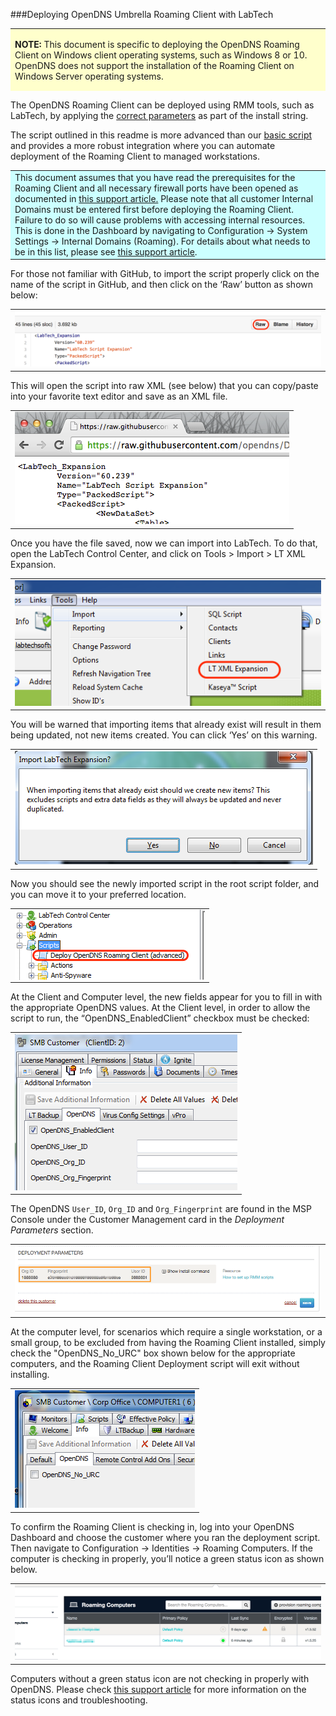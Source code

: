 ###Deploying OpenDNS Umbrella Roaming Client with LabTech
<div>
<table style="height: 100px; width: 100%">
	<tbody>
		<tr>
			<td bgcolor="#ffffcc">
				<p><strong>NOTE:</strong> This document is specific to deploying the OpenDNS Roaming Client on Windows client operating systems,  such as Windows 8 or 10. OpenDNS does not support the installation of the Roaming Client on Windows Server operating systems.</p>
			</td>
		</tr>
	</tbody>
</table>
</div>


The OpenDNS Roaming Client can be deployed using RMM tools, such as LabTech, by applying the <a href="https://support.opendns.com/entries/55881150-Roaming-Client-Deployment-Parameters-for-mass-deployment-MSP-">correct parameters</a> as part of the install string.  

The script outlined in this readme is more advanced than our <a href="https://github.com/opendns/Deploy-Scripts/tree/master/Labtech">basic script</a> and provides a more robust integration where you can automate deployment of the Roaming Client to managed workstations.

<div>
<table style="align:center"><colgroup><col width="624" /></colgroup>
	<tbody>
		<tr>
			<td bgcolor="#ccffff">This document assumes that you have read the prerequisites for the Roaming Client and all necessary firewall ports have been opened as documented in <a href="https://support.opendns.com/entries/22198613">this support article.</a>  Please note that all customer Internal Domains must be entered first before deploying the Roaming Client.  Failure to do so will cause problems with accessing internal resources. This is done in the Dashboard by navigating to Configuration -> System Settings -> Internal Domains (Roaming). For details about what needs to be in this list, please see <a href="https://support.opendns.com/entries/22365052">this support article</a>.
			</td>
		</tr>
	</tbody>
</table>
</div>

For those not familiar with GitHub, to import the script properly click on the name of the script in GitHub, and then click on the ‘Raw’ button as shown below:

<table style="width:100%">
	<tbody>
		<tr>
			<td>
				<img src="docs/GitHub_Raw.png" border="0" alt="Scripts -> Raw">
			</td>
		</tr>
	</tbody>
</table>

This will open the script into raw XML (see below) that you can copy/paste into your favorite text editor and save as an XML file.

<table>
	<tbody>
		<tr>
			<td>
				<img src="docs/GitHub_Raw2.png" border="0" alt="Raw XML"">
			</td>
		</tr>
	</tbody>
</table>

Once you have the file saved, now we can import into LabTech.  To do that, open the LabTech Control Center, and click on Tools > Import > LT XML Expansion.

<table style="width:100%">
	<tbody>
		<tr>
			<td>
				<img src="docs/Import_XML.png" border="0" alt="Parameters from OpenDNS Dashboard">
			</td>
		</tr>
	</tbody>
</table>

You will be warned that importing items that already exist will result in them being updated, not new items created.  You can click ‘Yes’ on this warning.

<table style="width:100%">
	<tbody>
		<tr>
			<td>
				<img src="docs/Import_XML_Warning.png" border="0" alt="Import Script">
			</td>
		</tr>
	</tbody>
</table>

Now you should see the newly imported script in the root script folder, and you can move it to your preferred location.

<table style="width:100%">
	<tbody>
		<tr>
			<td>
				<center><img src="docs/Script_Imported.png" border="0" alt="Script successfully imported!" style="vertical-align:middle"></center>
			</td>
		</tr>
	</tbody>
</table>


At the Client and Computer level, the new fields appear for you to fill in with the appropriate OpenDNS values.  At the Client level, in order to allow the script to run, the “OpenDNS_EnabledClient” checkbox must be checked:

<table style="width:100%">
	<tbody>
		<tr>
			<td>
				<center><img src="docs/Client_Checkbox.png" border="0" alt="Computer Settings"></center>
			</td>
		</tr>
	</tbody>
</table>

The OpenDNS ```User_ID```, ```Org_ID``` and ```Org_Fingerprint``` are found in the MSP Console under the Customer Management card in the _Deployment Parameters_ section. 

<table style="width:100%">
	<tbody>
		<tr>
			<td>
				<img src="docs/RoamingParameters.png" border="0" alt="Script Parameters">
			</td>
		</tr>
	</tbody>
</table>

At the computer level, for scenarios which require a single workstation, or a small group, to be excluded from having the Roaming Client installed, simply check the "OpenDNS\_No_URC" box shown below for the appropriate computers, and the Roaming Client Deployment script will exit without installing.

<table style="width:100%">
	<tbody>
		<tr>
			<td>
				<center><img src="docs/LabTech-ComputerAddlInfo.png" border="0" alt="Deploy to workstations only!"></center>
			</td>
		</tr>
	</tbody>
</table>


To confirm the Roaming Client is checking in, log into your OpenDNS Dashboard and choose the customer where you ran the deployment script.  Then navigate to Configuration -> Identities -> Roaming Computers.  If the computer is checking in properly, you’ll notice a green status icon as shown below.  

<table style="width:100%">
	<tbody>
		<tr>
			<td>
				<img src="docs/PolicyStatus.png" border="0" alt="Roaming Client in Dashboard">
			</td>
		</tr>
	</tbody>
</table>

Computers without a green status icon are not checking in properly with OpenDNS.  Please check [this support article](https://support.opendns.com/entries/22182631) for more information on the status icons and troubleshooting.

